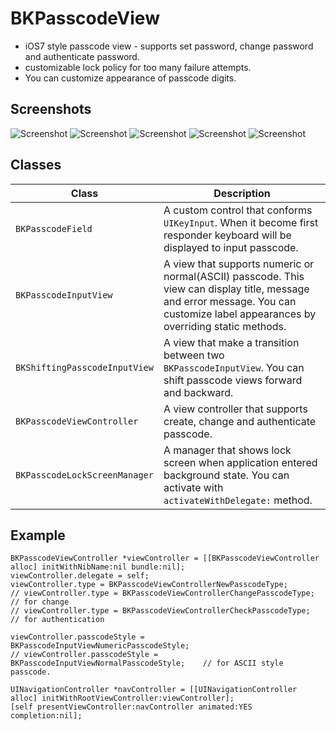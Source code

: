BKPasscodeView
==============
- iOS7 style passcode view - supports set password, change password and authenticate password.
- customizable lock policy for too many failure attempts.
- You can customize appearance of passcode digits.


## Screenshots

![Screenshot](./Screenshots/passcode_01.png)
![Screenshot](./Screenshots/passcode_02.png)
![Screenshot](./Screenshots/passcode_03.png)
![Screenshot](./Screenshots/passcode_04.png)
![Screenshot](./Screenshots/passcode_05.png)


## Classes
| Class | Description |
| ----- | ----------- |
| ```BKPasscodeField``` | A custom control that conforms ```UIKeyInput```. When it become first responder keyboard will be displayed to input passcode. |
| ```BKPasscodeInputView``` | A view that supports numeric or normal(ASCII) passcode. This view can display title, message and error message. You can customize label appearances by overriding static methods. |
| ```BKShiftingPasscodeInputView``` | A view that make a transition between two ```BKPasscodeInputView```. You can shift passcode views forward and backward. |
| ```BKPasscodeViewController``` | A view controller that supports create, change and authenticate passcode. |
| ```BKPasscodeLockScreenManager``` | A manager that shows lock screen when application entered background state. You can activate with ```activateWithDelegate:``` method. |


## Example
```obj-c
BKPasscodeViewController *viewController = [[BKPasscodeViewController alloc] initWithNibName:nil bundle:nil];
viewController.delegate = self;
viewController.type = BKPasscodeViewControllerNewPasscodeType;
// viewController.type = BKPasscodeViewControllerChangePasscodeType;    // for change
// viewController.type = BKPasscodeViewControllerCheckPasscodeType;   // for authentication

viewController.passcodeStyle = BKPasscodeInputViewNumericPasscodeStyle;
// viewController.passcodeStyle = BKPasscodeInputViewNormalPasscodeStyle;    // for ASCII style passcode.

UINavigationController *navController = [[UINavigationController alloc] initWithRootViewController:viewController];
[self presentViewController:navController animated:YES completion:nil];

```
